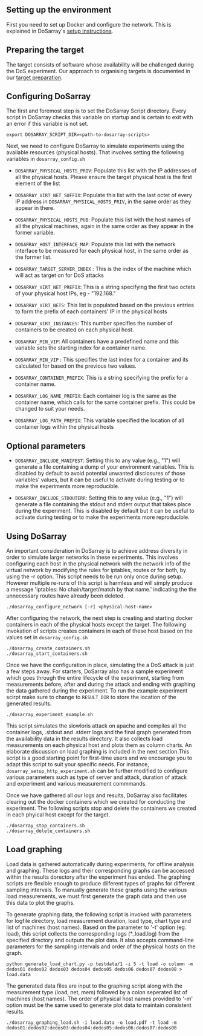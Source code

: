 ## Setting up the environment
First you need to set up Docker and configure the network.
This is explained in DoSarray's [setup instructions](SETUP.md).

## Preparing the target
The target consists of software whose availability will
be challenged during the DoS experiment.
Our approach to organising targets is documented in our [target
preparation](TARGET.md).

## Configuring DoSarray
The first and foremost step is to set the DoSarray Script directory. Every script in DoSarray checks this variable on startup and is certain to exit with an error if this variable is not set.
```
export DOSARRAY_SCRIPT_DIR=<path-to-dosarray-scripts>
```

Next, we need to configure DoSarray to simulate experiments using the available resources (physical hosts). That involves setting the following variables in `dosarray_config.sh`
* `DOSARRAY_PHYSICAL_HOSTS_PRIV`: Populate this list with the IP addresses of all the physical hosts. Please ensure the target physical host is the first element of the list

* `DOSARRAY_VIRT_NET_SUFFIX`: Populate this list with the last octet of every IP address in `DOSARRAY_PHYSICAL_HOSTS_PRIV`, in the same order as they appear in there.

* `DOSARRAY_PHYSICAL_HOSTS_PUB`: Populate this list with the host names of all the physical machines, again in the same order as they appear in the former variable.

* `DOSARRAY_HOST_INTERFACE_MAP`: Populate this list with the network interface to be measured for each physical host, in the same order as the former list.

* `DOSARRAY_TARGET_SERVER_INDEX` : This is the index of the machine which will act as target on for DoS attacks

* `DOSARRAY_VIRT_NET_PREFIX`: This is a string specifying the first two octets of your physical host IPs, eg - "192.168."

* `DOSARRAY_VIRT_NETS`: This list is populated based on the previous entries to form the prefix of each containers' IP in the physical hosts

* `DOSARRAY_VIRT_INSTANCES`: This number specifies the number of containers to be created on each physical host.

* `DOSARRAY_MIN_VIP`: All containers have a predefined name and this variable sets the starting index for a container name.

* `DOSARRAY_MIN_VIP` : This specifies the last index for a container and its calculated for based on the previous two values.

* `DOSARRAY_CONTAINER_PREFIX`: This is a string specifying the prefix for a container name.

* `DOSARRAY_LOG_NAME_PREFIX`: Each container log is the same as the container name, which calls for the same container prefix. This could be changed to suit your needs.

* `DOSARRAY_LOG_PATH_PREFIX`: This variable specified the location of all container logs within the physical hosts

## Optional parameters
* `DOSARRAY_INCLUDE_MANIFEST`: Setting this to any value (e.g., "1") will generate a file containing a dump of your environment variables. This is disabled by default to avoid potential unwanted disclosures of those variables' values, but it can be useful to activate during testing or to make the experiments more reproducible.

* `DOSARRAY_INCLUDE_STDOUTERR`: Setting this to any value (e.g., "1") will generate a file containing the stdout and stderr output that takes place during the experiment. This is disabled by default but it can be useful to activate during testing or to make the experiments more reproducible.

## Using DoSarray
An important consideration in DoSarray is to achieve address diversity in order to simulate larger networks in these experiments. This involves configuring each host in the physical network with the network info of the virtual network by modifying the rules for iptables, routes or for both, by using the -r option. This script needs to be run only once during setup. However multiple re-runs of this script 
is harmless and will simply produce a message 'iptables: No chain/target/match by that name.' indicating the the unnecessary routes have already been deleted.

```
./dosarray_configure_network [-r] <physical-host-name>
```

After configuring the network, the next step is creating and starting docker containers in each of the physical hosts except the target. The following invokation of scripts creates containers in each of these host based on the values set in `dosarray_config.sh`

```
./dosarray_create_containers.sh
./dosarray_start_containers.sh
```

Once we have the configuration in place, simulating the a DoS attack is just a few steps away. For starters, DoSarray also has a sample experiment which goes through the entire lifecycle of the experiment, starting from measurements before, after and during the attack and ending with graphing the data gathered during the experiment. To run the example experiment scirpt make sure to change to `RESULT_DIR` to store the location of the generated results.

```
./dosarray_experiment_example.sh
```

This script simulates the slowloris attack on apache and compiles all the container logs, .stdout and .stderr logs and the final graph generated from the availability data in the results directory. It also collects load measurements on each physical host and plots them as column charts. An elaborate discussion on load graphing is included in the next section.This script is a good starting point for first-time users and we encourage you to adapt this script to suit your specific needs. For instance, `dosarray_setup_http_experiment.sh` can be further modified to configure various parameters such as type of server and attack, duration of attack and experiment and various measurement commmands.

Once we have gathered all our logs and results, DoSarray also facilitates clearing out the docker containers which we created for conducting the experiment. The following scripts stop and delete the containers we created in each phyical host except for the target.

```
./dosarray_stop_containers.sh
./dosarray_delete_containers.sh
```

## Load graphing
Load data is gathered automatically during experiments, for offline analysis and graphing. These logs and their corresponding graphs can be accessed within the results dorectory after the experiment has ended. The graphing scripts are flexible enough to produce diiferent types of graphs for different sampling intervals. To manually generate these graphs using the various load measurements, we must first generate the graph data and then use this data to plot the graphs.

To generate graphing data, the following script is invoked with parameters for logfile directory, load measurement duration, load type, chart type and list of machines (host names). Based on the parameter to '-t' option (eg. load), this script collects the corresponding logs (\*\_load.log) from the specified directory and outputs the plot data. It also accepts command-line parameters for the sampling intervals and order of the physical hosts on the graph.
```
python generate_load_chart.py -p testdata/1 -i 5 -t load -o column -m dedos01 dedos02 dedos03 dedos04 dedos05 dedos06 dedos07 dedos08 > load.data
```

The generated data files are input to the graphing script along with the measurement type (load, net, mem) followed by a colon seperated list of machines (host names). The order of physical host names provided to '-m' option must be the same used to generate plot data to maintain consistent results.
```
./dosarray_graphing_load.sh -i load.data -o load.pdf -t load -m dedos01:dedos02:dedos03:dedos04:dedos05:dedos06:dedos07:dedos08
```
